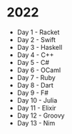 # 2022

* Day 1 - Racket
* Day 2 - Swift
* Day 3 - Haskell
* Day 4 - C++
* Day 5 - C#
* Day 6 - OCaml
* Day 7 - Ruby
* Day 8 - Dart
* Day 9 - F#
* Day 10 - Julia
* Day 11 - Elixir
* Day 12 - Groovy
* Day 13 - Nim
